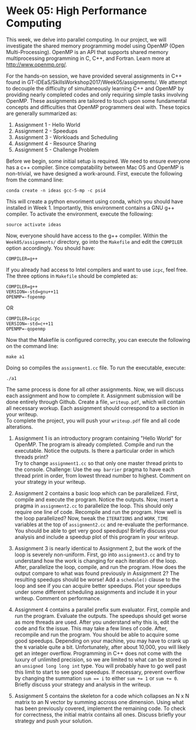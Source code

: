 Week 05: High Performance Computing
==================

This week, we delve into parallel computing.  In our project, we will investigate
 the shared memory programming model using OpenMP (Open Multi-Processing).
  OpenMP is an API that supports shared memory multiprocessing programming in
 C, C++, and Fortran. Learn more at http://www.openmp.org/.

For the hands-on session, we have provided several assignments in C++ found in
GT-IDEaS/SkillsWorkshop2017/Week05/assignments/.  We attempt to decouple the
 difficulty of simultaneously learning C++ and OpenMP by providing nearly
 completed codes and only requiring simple tasks involving OpenMP.  These
 assignments are tailored to touch upon some fundamental concepts and difficulties
 that OpenMP programmers deal with.  These topics are generally summarized as:

1.  Assignment 1 - Hello World
2.  Assignment 2 - Speedups
3.  Assignment 3 - Workloads and Scheduling
4.  Assignment 4 - Resource Sharing
5.  Assignment 5 - Challenge Problem

Before we begin, some initial setup is required.  We need to ensure everyone
 has a c++ compiler.  Since compatability between Mac OS and OpenMP is non-trivial,
 we have designed a work-around.  First, execute the following from the 
 command line:

```
conda create -n ideas gcc-5-mp -c psi4
```

This will create a python envoriment using conda, which you should have installed in Week 1.
  Importantly, this environment contains a GNU g++ compiler. To activate the environment,
 execute the following:

```
source activate ideas
```

Now, everyone should have access to the g++ compiler.  Within the `Week05/assignments/` directory, go into the `Makefile` and
 edit the `COMPILER` option accordingly.  You should have:

```
COMPILER=g++
```

If you already had access to Intel compilers and want to use `icpc`, feel free.  The three
 options in `Makefile` should be completed as:

```
COMPILER=g++      
VERSION=-std=gnu++11
OPENMP=-fopenmp   
```
OR
```
COMPILER=icpc     
VERSION=-std=c++11
OPENMP=-qopenmp   
```

Now that the Makefile is configured correclty, you can execute the following on the command line:

`make a1`

Doing so compiles the `assignment1.cc` file.  To run the executable, execute:

`./a1`

The same process is done for all other assignments.
Now, we will discuss each assignment and how to complete it.
Assignment submission will be done entirely through Github.  Create a file, `writeup.pdf`, which will contain
all necessary workup.  Each assignment should correspond to a section in your writeup.  
To complete the project, you will push your `writeup.pdf` file and all code alterations. 

1.  Assignment 1 is an introductory program containing "Hello World" for OpenMP.  The program is already
 completed.  Compile and run the executable.  Notice the outputs.  Is there a particular order in which threads print?  
 Try to change `assignment1.cc` so that only one master thread prints to the console.
Challenge: Use the `omp barrier` pragma to have each thread print in order, from lowest thread number to highest.
 Comment on your strategy in your writeup.

2.  Assignment 2 contains a basic loop which can be parallelized.  First, compile and execute the program.
  Notice the outputs.  Now, insert a pragma in `assignment2.cc` to parallelize the loop.  This should only require one
 line of code.  Recompile and run the program.  How well is the loop parallelized?  Now, tweak the `ITERATIONS`
 and `WORK_TIME` variables at the top of `assignment2.cc` and re-evaluate the performance.  You should be able to get 
 very good speedups!  Briefly discuss your analysis and include a speedup plot of this program in your writeup. 

3.  Assignment 3 is nearly identical to Assignment 2, but the work of the loop is severely non-uniform.
  First, go into `assignment3.cc` and try to understand how the work is changing for each iteration of the loop.
  After, parallelize the loop, compile, and run the program.  How does the output compare to what was found previously in Assignment 2?
  The resulting speedups should be worse!
  Add a `schedule()` clause to the loop and see if you can acquire better speedups.
 Plot your speedups under some different scheduling assignments and include it in your writeup.  Comment on performance.

4.  Assignment 4 contains a parallel prefix sum evaluator.  First, compile and run the program.  Evaluate the outputs.
  The speedups should get worse as more threads are used.  After you understand why this is, edit the code and fix the issue.
  This may take a few lines of code.  After, recompile and run the program.  You should be able to acquire some good speedups.
  Depending on your machine, you may have to crank up the `N` variable quite a bit.  Unfortunately, after about 10,000, you will likely get
 an integer overflow.  Programming in C++ does not come with the luxury of unlimited precision, so we are limited to what can be 
 stored in an `unsigned long long int` type.  You will probably have to go well past this limit to start to see good speedups.
  If necessary, prevent overflow by changing the summation `sum == i` to either `sum += 1` or `sum += 0`.  Briefly discuss your
 strategy and analysis in the writeup. 

5.  Assignment 5 contains the skeleton for a code which collapses an N x N matrix to an N vector by summing accross one dimension.  Using what
 has been previously covered, implement the remaining code.  To check for correctness, the initial matrix contains all ones.  Discuss
 briefly your strategy and push your solution.

